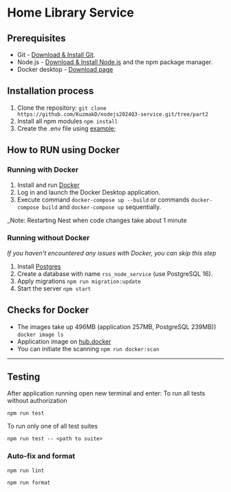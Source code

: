 # Home Library Service

## Prerequisites

- Git - [Download & Install Git](https://git-scm.com/downloads).
- Node.js - [Download & Install Node.js](https://nodejs.org/en/download/) and the npm package manager.
- Docker desktop - [Download page](https://www.docker.com/products/docker-desktop/)

## Installation process

1. Clone the repository:
   `git clone https://github.com/KuzmakD/nodejs2024Q3-service.git/tree/part2`
2. Install all npm modules `npm install`
3. Create the .env file using [example](.env.example);

## How to RUN using Docker

### Running with Docker

1. Install and run [Docker](https://docs.docker.com/engine/install/)
2. Log in and launch the Docker Desktop application.
3. Execute command `docker-compose up --build` or commands `docker-compose build` and `docker-compose up` sequentially.

\_Note: Restarting Nest when code changes take about 1 minute

### Running without Docker

_If you haven't encountered any issues with Docker, you can skip this step_

1. Install [Postgres](https://www.postgresql.org/download/)
2. Create a database with name `rss_node_service` (use PostgreSQL 16).
3. Apply migrations `npm run migration:update`
4. Start the server `npm start`

## Checks for Docker

- The images take up 496MB (application 257MB, PostgreSQL 239MB)) `docker image ls`
- Application image on [hub.docker](https://hub.docker.com/repositories/kuzmak)
- You can initiate the scanning `npm run docker:scan`

---

## Testing

After application running open new terminal and enter:
To run all tests without authorization

```
npm run test
```

To run only one of all test suites

```
npm run test -- <path to suite>
```

### Auto-fix and format

```
npm run lint
```

```
npm run format
```
